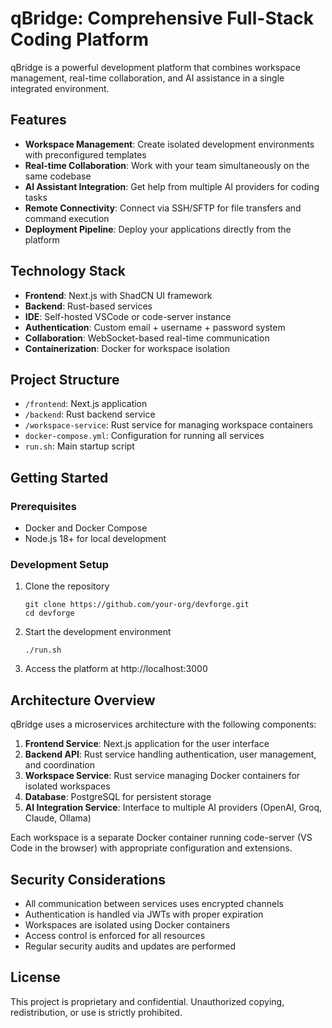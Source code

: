 # qBridge: Comprehensive Full-Stack Coding Platform

qBridge is a powerful development platform that combines workspace management, real-time collaboration, and AI assistance in a single integrated environment.

## Features

- **Workspace Management**: Create isolated development environments with preconfigured templates
- **Real-time Collaboration**: Work with your team simultaneously on the same codebase
- **AI Assistant Integration**: Get help from multiple AI providers for coding tasks
- **Remote Connectivity**: Connect via SSH/SFTP for file transfers and command execution
- **Deployment Pipeline**: Deploy your applications directly from the platform

## Technology Stack

- **Frontend**: Next.js with ShadCN UI framework
- **Backend**: Rust-based services
- **IDE**: Self-hosted VSCode or code-server instance
- **Authentication**: Custom email + username + password system
- **Collaboration**: WebSocket-based real-time communication
- **Containerization**: Docker for workspace isolation

## Project Structure

- `/frontend`: Next.js application
- `/backend`: Rust backend service
- `/workspace-service`: Rust service for managing workspace containers
- `docker-compose.yml`: Configuration for running all services
- `run.sh`: Main startup script

## Getting Started

### Prerequisites

- Docker and Docker Compose
- Node.js 18+ for local development

### Development Setup

1. Clone the repository
   ```
   git clone https://github.com/your-org/devforge.git
   cd devforge
   ```

2. Start the development environment
   ```
   ./run.sh
   ```

3. Access the platform at http://localhost:3000

## Architecture Overview

qBridge uses a microservices architecture with the following components:

1. **Frontend Service**: Next.js application for the user interface
2. **Backend API**: Rust service handling authentication, user management, and coordination
3. **Workspace Service**: Rust service managing Docker containers for isolated workspaces
4. **Database**: PostgreSQL for persistent storage
5. **AI Integration Service**: Interface to multiple AI providers (OpenAI, Groq, Claude, Ollama)

Each workspace is a separate Docker container running code-server (VS Code in the browser) with appropriate configuration and extensions.

## Security Considerations

- All communication between services uses encrypted channels
- Authentication is handled via JWTs with proper expiration
- Workspaces are isolated using Docker containers
- Access control is enforced for all resources
- Regular security audits and updates are performed

## License

This project is proprietary and confidential. Unauthorized copying, redistribution, or use is strictly prohibited.